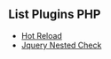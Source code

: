 ## List Plugins PHP

- [Hot Reload](https://github.com/Group-Fighter/php-plugins/tree/master/hot-reload#readme)
- [Jquery Nested Check](https://github.com/Group-Fighter/php-plugins/blob/master/pluggins-assets/jquery-nested-check#readme)
